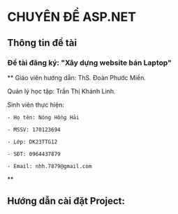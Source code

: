 # CHUYÊN ĐỀ ASP.NET
## Thông tin đề tài
### Đề tài đăng ký: "Xây dựng website bán Laptop"
**
Giáo viên hướng dẫn: ThS. Đoàn Phước Miền.

Quản lý học tập: Trần Thị Khánh Linh.

Sinh viên thực hiện:

    - Họ tên: Nông Hồng Hải

    - MSSV: 170123694

    - Lớp: DK23TTG12

    - SĐT: 0964437879

    - Email: nhh.7879@gmail.com
**
## Hướng dẫn cài đặt Project: